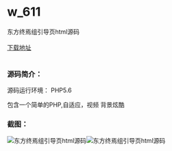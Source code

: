 # w_611
东方终焉组引导页html源码
<br/></br>
[下载地址](https://www.uuid2.com/611.html "下载地址")
<br/></br>
<h3>源码简介：</h3>
<p>源码运行环境： PHP5.6<p>
<p>包含一个简单的PHP,自适应，视频 背景炫酷<p>
<h3>截图：</h3>
<img src="https://www.uuid2.com/wp-content/uploads/img/202105/1cc8b88415.jpg" alt="东方终焉组引导页html源码"><img src="https://www.uuid2.com/wp-content/uploads/img/202105/1cc8b88712.png" alt="东方终焉组引导页html源码">
